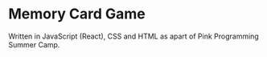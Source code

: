 # Memory Card Game 
Written in JavaScript (React), CSS and HTML as apart of Pink Programming Summer Camp. 
